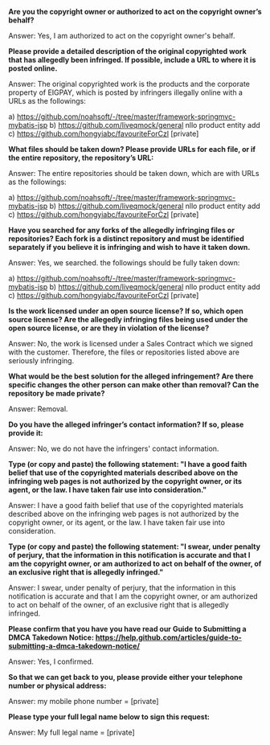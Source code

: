 **Are you the copyright owner or authorized to act on the copyright owner’s behalf?**

Answer: Yes, I am authorized to act on the copyright owner's behalf.

**Please provide a detailed description of the original copyrighted work that has allegedly been infringed. If possible, include a URL to where it is posted online.**

Answer: The original copyrighted work is the products and the corporate property of EIGPAY, which is posted by infringers illegally online with a URLs as the followings:

a) https://github.com/noahsoft/-/tree/master/framework-springmvc-mybatis-jsp
b) https://github.com/liveqmock/general nllo product entity add
c) https://github.com/hongyiabc/favouriteForCzl [private]

**What files should be taken down? Please provide URLs for each file, or if the entire repository, the repository’s URL:**

Answer: The entire repositories should be taken down, which are with URLs as the followings:

a) https://github.com/noahsoft/-/tree/master/framework-springmvc-mybatis-jsp
b) https://github.com/liveqmock/general nllo product entity add
c) https://github.com/hongyiabc/favouriteForCzl [private]

**Have you searched for any forks of the allegedly infringing files or repositories? Each fork is a distinct repository and must be identified separately if you believe it is infringing and wish to have it taken down.**

Answer: Yes, we searched. the followings should be fully taken down:

a) https://github.com/noahsoft/-/tree/master/framework-springmvc-mybatis-jsp
b) https://github.com/liveqmock/general nllo product entity add
c) https://github.com/hongyiabc/favouriteForCzl [private]

**Is the work licensed under an open source license? If so, which open source license? Are the allegedly infringing files being used under the open source license, or are they in violation of the license?**

Answer: No, the work is licensed under a Sales Contract which we signed with the customer. Therefore, the files or repositories listed above are seriously infringing.

**What would be the best solution for the alleged infringement? Are there specific changes the other person can make other than removal? Can the repository be made private?**

Answer: Removal.

**Do you have the alleged infringer’s contact information? If so, please provide it:**

Answer: No, we do not have the infringers' contact information.

**Type (or copy and paste) the following statement: "I have a good faith belief that use of the copyrighted materials described above on the infringing web pages is not authorized by the copyright owner, or its agent, or the law. I have taken fair use into consideration."**

Answer: I have a good faith belief that use of the copyrighted materials described above on the infringing web pages is not authorized by the copyright owner, or its agent, or the law. I have taken fair use into consideration.

**Type (or copy and paste) the following statement: "I swear, under penalty of perjury, that the information in this notification is accurate and that I am the copyright owner, or am authorized to act on behalf of the owner, of an exclusive right that is allegedly infringed."**

Answer: I swear, under penalty of perjury, that the information in this notification is accurate and that I am the copyright owner, or am authorized to act on behalf of the owner, of an exclusive right that is allegedly infringed.

**Please confirm that you have you have read our Guide to Submitting a DMCA Takedown Notice: https://help.github.com/articles/guide-to-submitting-a-dmca-takedown-notice/**

Answer: Yes, I confirmed.

**So that we can get back to you, please provide either your telephone number or physical address:**

Answer: my mobile phone number = [private]

**Please type your full legal name below to sign this request:**

Answer: My full legal name = [private]
